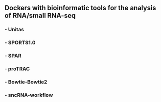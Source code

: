 ## Dockers with bioinformatic tools for the analysis of RNA/small RNA-seq

### - Unitas

### - SPORTS1.0

### - SPAR

### - proTRAC

### - Bowtie-Bowtie2

### - sncRNA-workflow
